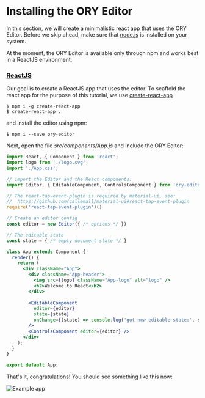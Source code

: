 # Installing the ORY Editor

In this section, we will create a minimalistic react app that uses the ORY Editor.
Before we skip ahead, make sure that [node.js](https://nodejs.org/en/) is installed on your system.

At the moment, the ORY Editor is available only through npm and works best in a ReactJS environment.

### [ReactJS](https://facebook.github.io/react/)

Our goal is to create a ReactJS app that uses the editor.
To scaffold the react app for the purpose of this tutorial, we use [create-react-app](https://github.com/facebookincubator/create-react-app)

```
$ npm i -g create-react-app
$ create-react-app .
```

and install the editor using npm:

```
$ npm i --save ory-editor
```

Next, open the file *src/components/App.js* and include the ORY Editor:

```jsx
import React, { Component } from 'react';
import logo from './logo.svg';
import './App.css';

// import the Editor and the React components:
import Editor, { EditableComponent, ControlsComponent } from 'ory-editor'

// The react-tap-event-plugin is required by material-ui, see:
//  https://github.com/callemall/material-ui#react-tap-event-plugin
require('react-tap-event-plugin')()

// Create an editor config
const editor = new Editor({ /* options */ })

// The editable state
const state = { /* empty document state */ }

class App extends Component {
  render() {
    return (
      <div className="App">
        <div className="App-header">
          <img src={logo} className="App-logo" alt="logo" />
          <h2>Welcome to React</h2>
        </div>
        
        <EditableComponent
          editor={editor}
          state={state}
          onChange={(state) => console.log('got new editable state:', state)}
        />
        <ControlsComponent editor={editor} />
      </div>
    );
  }
}

export default App;
```

That's it, congratulations! You should see something like this now:

![Example app](todo)
